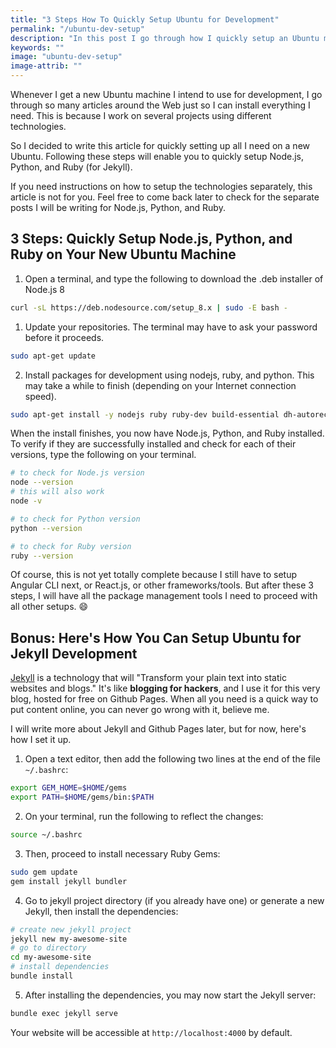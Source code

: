 ```yaml
---
title: "3 Steps How To Quickly Setup Ubuntu for Development"
permalink: "/ubuntu-dev-setup"
description: "In this post I go through how I quickly setup an Ubuntu machine for development"
keywords: ""
image: "ubuntu-dev-setup"
image-attrib: ""
---
```


<span class="first-letter">W</span>henever I get a new Ubuntu machine I intend to use for development, I go through so many articles around the Web just so I can install everything I need. This is because I work on several projects using different technologies.

So I decided to write this article for quickly setting up all I need on a new Ubuntu. Following these steps will enable you to quickly setup Node.js, Python, and Ruby (for Jekyll). <!--more-->

If you need instructions on how to setup the technologies separately, this article is not for you. Feel free to come back later to check for the separate posts I will be writing for Node.js, Python, and Ruby.

## 3 Steps: Quickly Setup Node.js, Python, and Ruby on Your New Ubuntu Machine



1. Open a terminal, and type the following to download the .deb installer of Node.js 8
```bash
curl -sL https://deb.nodesource.com/setup_8.x | sudo -E bash -
```

1. Update your repositories. The terminal may have to ask your password before it proceeds.
```bash
sudo apt-get update
```

2. Install packages for development using nodejs, ruby, and python. This may take a while to finish (depending on your Internet connection speed).
```bash
sudo apt-get install -y nodejs ruby ruby-dev build-essential dh-autoreconf make python3-pip libssl-dev libffi-dev python3-dev virtualenv python3-venv
```

When the install finishes, you now have Node.js, Python, and Ruby installed. To verify if they are successfully installed and check for each of their versions, type the following on your terminal.
```bash
# to check for Node.js version
node --version
# this will also work
node -v
```

```bash
# to check for Python version
python --version
```

```bash
# to check for Ruby version
ruby --version
```

Of course, this is not yet totally complete because I still have to setup Angular CLI next, or React.js, or other frameworks/tools. But after these 3 steps, I will have all the package management tools I need to proceed with all other setups. :smile:

## Bonus: Here's How You Can Setup Ubuntu for Jekyll Development
[Jekyll](https://jekyllrb.com) is a technology that will "Transform your plain text into static websites and blogs." It's like **blogging for hackers**, and I use it for this very blog, hosted for free on Github Pages. When all you need is a quick way to put content online, you can never go wrong with it, believe me.

I will write more about Jekyll and Github Pages later, but for now, here's how I set it up.
1. Open a text editor, then add the following two lines at the end of the file ```~/.bashrc```:
```bash
export GEM_HOME=$HOME/gems
export PATH=$HOME/gems/bin:$PATH
```

2. On your terminal, run the following to reflect the changes:
```bash
source ~/.bashrc
```

3. Then, proceed to install necessary Ruby Gems:
```bash
sudo gem update
gem install jekyll bundler
```

4. Go to jekyll project directory (if you already have one) or generate a new Jekyll, then install the dependencies:
```bash
# create new jekyll project
jekyll new my-awesome-site
# go to directory
cd my-awesome-site
# install dependencies
bundle install
```

5. After installing the dependencies, you may now start the Jekyll server:
```bash
bundle exec jekyll serve
```

Your website will be accessible at ```http://localhost:4000``` by default.


